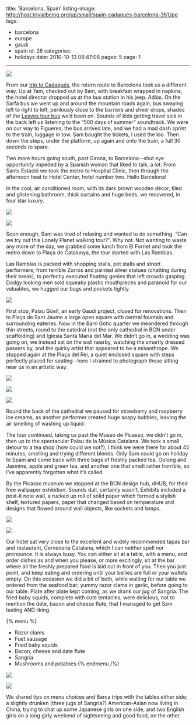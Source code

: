 title: 'Barcelona, Spain'
listing-image: http://host.trivialbeing.org/up/small/spain-cadaques-barcelona-361.jpg
tags:
  - barcelona
  - europe
  - gaudí
  - spain
id: 26
categories:
  - holidays
date: 2010-10-13 08:47:06
pages: 5
page: 1
---

[![](http://host.trivialbeing.org/up/small/spain-cadaques-barcelona-319.jpg)](http://host.trivialbeing.org/up/spain-cadaques-barcelona-319.jpg)

From our [trip to Cadaqués](http://www.sam-and-paul.com/2010/10/cadaques-spain/), the return route to Barcelona took us a different way. Up at 7am, checked out by 8am, with breakfast wrapped in napkins, the hotel director dropped us at the bus station in his jeep. Adiós. On the Sarfa bus we went up and around the mountain roads again, bus swaying left to right to left, perilously close to the barriers and sheer drops, shades of the [Lesvos tour bus](http://www.sam-and-paul.com/2008/09/two-weeks-in-molyvos-in-lesbos-greece/4/) we’d been on. Sounds of kids getting travel sick in the back left us listening to the “500 days of summer” soundtrack. We were on our way to Figueres; the bus arrived late, and we had a mad dash sprint to the train, luggage in tow. Sam bought the tickets, I used the loo. Then down the steps, under the platform, up again and onto the train, a full 30 seconds to spare.

Two more hours going south, past Girona, to Barcelona--shut eye opportunity impeded by a Spanish woman that liked to talk, a lot. From Sants Estació we took the metro to Hospital Clinic, then through the afternoon heat to Hotel Center, hotel number two. Hello Barcelona!

<!--more-->

In the cool, air conditioned room, with its dark brown wooden décor, tiled and glistening bathroom, thick curtains and huge beds, we recovered, in four star luxury.

[![](http://host.trivialbeing.org/up/small/spain-cadaques-barcelona-306.jpg)](http://host.trivialbeing.org/up/spain-cadaques-barcelona-306.jpg)

[![](http://host.trivialbeing.org/up/small/spain-cadaques-barcelona-144.jpg)](http://host.trivialbeing.org/up/spain-cadaques-barcelona-144.jpg)

Soon enough, Sam was tired of relaxing and wanted to do something. “Can we try out this Lonely Planet walking tour?”. Why not. Not wanting to waste any more of the day, we grabbed some lunch from El Fornet and took the metro down to Plaça de Catalunya, the tour started with Las Ramblas.

Las Ramblas is packed with shopping stalls, pet stalls and street performers; from terrible Zorros and painted silver statues (chatting during their break), to perfectly executed floating genies that left crowds gasping. Dodgy looking men sold squeaky plastic mouthpieces and paranoid for our valuables, we hugged our bags and pockets tightly.

[![](http://host.trivialbeing.org/up/small/spain-cadaques-barcelona-147.jpg)](http://host.trivialbeing.org/up/spain-cadaques-barcelona-147.jpg)

First stop, Palau Güell, an early Gaudí project, closed for renovations. Then to Plaça de Sant Jaume a large open square with central fountain and surrounding eateries. Now in the Barri Gòtic quarter we meandered through thin streets, round to the catedral (not the only cathedral in BCN under scaffolding) and Iglesia Santa María del Mar. We didn’t go in, a wedding was going on, we instead sat on the wall nearby, watching the smartly dressed passers by, and the quirky artist that appeared to be a misanthrope. We stopped again at the Plaça del Rei, a quiet enclosed square with steps perfectly placed for seating--here I strained to photograph those sitting near us in an artistic way.

[![](http://host.trivialbeing.org/up/small/spain-cadaques-barcelona-152.jpg)](http://host.trivialbeing.org/up/spain-cadaques-barcelona-152.jpg)

[![](http://host.trivialbeing.org/up/small/spain-cadaques-barcelona-150.jpg)](http://host.trivialbeing.org/up/spain-cadaques-barcelona-150.jpg)

[![](http://host.trivialbeing.org/up/small/spain-cadaques-barcelona-148.jpg)](http://host.trivialbeing.org/up/spain-cadaques-barcelona-148.jpg)

Round the back of the cathedral we paused for strawberry and raspberry ice creams, as another performer created huge soapy bubbles, leaving the air smelling of washing up liquid.

The tour continued, taking us past the Museo de Picasso, we didn’t go in, then up to the spectacular Palau de la Música Catalana. We took a small detour to a tea shop (how could we not?), I think we were there for about 45 minutes, smelling and trying different blends. Only Sam could go on holiday to Spain and come back with three bags of freshly packed tea. Oolong and Jasmine, apple and green tea, and another one that smelt rather horrible, so I’ve apparently forgotten what it’s called.

By the Picasso museum we stopped at the BCN design hub, dHUB, for their free wallpaper exhibition. Sounds dull, certainly wasn’t. Exhibits included a post-it note wall, a rucked up roll of solid paper which formed a stylish shelf, textured papers, paper that changed based on temperature and designs that flowed around wall objects, like sockets and lamps.

[![](http://host.trivialbeing.org/up/small/spain-cadaques-barcelona-156.jpg)](http://host.trivialbeing.org/up/spain-cadaques-barcelona-156.jpg)

[![](http://host.trivialbeing.org/up/small/spain-cadaques-barcelona-157.jpg)](http://host.trivialbeing.org/up/spain-cadaques-barcelona-157.jpg)

Our hotel sat very close to the excellent and widely recommended tapas bar and restaurant, Cerveceria Catalana, which I can neither spell nor pronounce. It is always busy. You can either sit at a table, with a menu, and order dishes as and when you please, or more excitingly, sit at the bar where all the freshly prepared food is laid out in front of you. Then you just point, and keep eating and ordering until your bellies are full or your wallets empty. On this occasion we did a bit of both, while waiting for our table we ordered from the seafood bar; yummy razor clams in garlic, before going to our table. Plate after plate kept coming, as we drank our jug of Sangria. The fried baby squids, complete with cute tentacles, were delicious, not to mention the date, bacon and cheese flute, that I managed to get Sam tasting AND liking.

{% menu %}
* Razor clams
* Fuet sausage
* Fried baby squids
* Bacon, cheese and date flute
* Sangria
* Mushrooms and potatoes
{% endmenu /%}

[![](http://host.trivialbeing.org/up/small/spain-cadaques-barcelona-161.jpg)](http://host.trivialbeing.org/up/spain-cadaques-barcelona-161.jpg)

[![](http://host.trivialbeing.org/up/small/spain-cadaques-barcelona-162.jpg)](http://host.trivialbeing.org/up/spain-cadaques-barcelona-162.jpg)

We shared tips on menu choices and Barca trips with the tables either side; a slightly drunken (three jugs of Sangria?) American-Asian now living in China, trying to chat up some Japanese girls on one side, and two English girls on a long girly weekend of sightseeing and good food, on the other.
